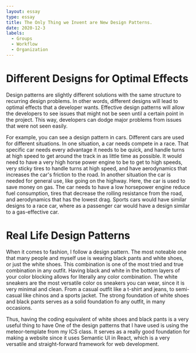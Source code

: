 ```yaml
---
layout: essay
type: essay
title: The Only Thing we Invent are New Design Patterns.
date: 2020-12-3
labels:
  - Groups
  - Workflow
  - Organization
---
```


# Different Designs for Optimal Effects

Design patterns are slightly different solutions with the same structure to recurring design problems. In other words, different designs will lead to optimal effects that a developer wants. Effective design patterns will allow the developers to see issues that might not be seen until a certain point in the project. This way, developers can dodge major problems from issues that were not seen easily. 

For example, you can see a design pattern in cars. Different cars are used for different situations. In one situation, a car needs compete in a race. That specific car needs every advantage it needs to be quick, and handle turns at high speed to get around the track in as little time as possible. It would need to have a very high horse power engine to be to get to high speeds, very sticky tires to handle turns at high speed, and have aerodynamics that increases the car's friction to the road. In another situation the car is needed for general use, like going on the highway. Here, the car is used to save money on gas. The car needs to have a low horsepower engine reduce fuel consumption, tires that decrease the rolling resistance from the road, and aerodynamics that has the lowest drag. Sports cars would have similar designs to a race car, where as a passenger car would have a design similar to a gas-effective car.

# Real Life Design Patterns

When it comes to fashion, I follow a design pattern. The most noteable one that many people and myself use is wearing black pants and white shoes, or just the white shoes. This combination is one of the most tried and true combination in any outfit. Having black and white in the bottom layers of your color blocking allows for literally any color combination. The white sneakers are the most versatile color os sneakers you can wear, since it is very minimal and clean. From a casual outfit like a t-shirt and jeans, to semi-casual like chinos and a sports jacket. The strong foundation of white shoes and black pants serves as a solid foundation fo any outfit, in many occasions.

Thus, having the coding equivalent of white shoes and black pants is a very useful thing to have One of the design patterns that I have used is using the meteor-template from my ICS class. It serves as a really  good foundation for making a website since it uses Semantic UI in React, which is a very versatile and straight-forward framework for web development.


